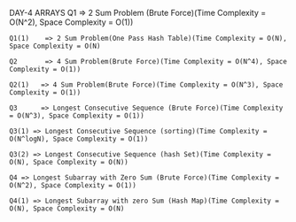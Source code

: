 DAY-4 ARRAYS
    Q1       => 2 Sum Problem (Brute Force)(Time Complexity = O(N^2), Space Complexity = O(1))

    Q1(1)    => 2 Sum Problem(One Pass Hash Table)(Time Complexity = O(N), Space Complexity = O(N)

    Q2       => 4 Sum Problem(Brute Force)(Time Complexity = O(N^4), Space Complexity = O(1))

    Q2(1)   => 4 Sum Problem(Brute Force)(Time Complexity = O(N^3), Space Complexity = O(1))

    Q3      => Longest Consecutive Sequence (Brute Force)(Time Complexity = O(N^3), Space Complexity = O(1))

    Q3(1) => Longest Consecutive Sequence (sorting)(Time Complexity = O(N^logN), Space Complexity = O(1))

    Q3(2) => Longest Consecutive Sequence (hash Set)(Time Complexity = O(N), Space Complexity = O(N))

    Q4 => Longest Subarray with Zero Sum (Brute Force)(Time Complexity = O(N^2), Space Complexity = O(1))

    Q4(1) => Longest Subarray with zero Sum (Hash Map)(Time Complexity = O(N), Space Complexity = O(N)